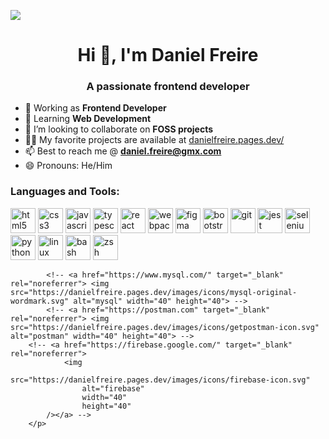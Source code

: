 <a href="https://danielfreire.pages.dev/" > <img src="./img/Web-Header-Background.svg"/></a>

<!-- ### [![Typing SVG](https://readme-typing-svg.herokuapp.com?lines=Hi+there+%F0%9F%91%8B)](https://danielfreire.pages.dev) -->

<h1 align="center">Hi 👋, I'm Daniel Freire</h1>
<h3 align="center">A passionate frontend developer</h3>

- 🔭 Working as **Frontend Developer**
- 🌱 Learning **Web Development**
- 👯 I’m looking to collaborate on **FOSS projects**
- 👨‍💻 My favorite projects are available at [danielfreire.pages.dev/](http://danielfreire.pages.dev/)
- 📫 Best to reach me @ **daniel.freire@gmx.com**
- 😄 Pronouns: He/Him

<h3 align="left">Languages and Tools:</h3>
	<p align="left">
			<a href="https://www.w3.org/html/" target="_blank" rel="noreferrer">
				<img
					src="https://danielfreire.pages.dev/images/icons/html5-original-wordmark.svg"
					alt="html5"
					width="40"
					height="40"
			/></a>
			<a href="https://www.w3schools.com/css/" target="_blank" rel="noreferrer">
				<img
					src="https://danielfreire.pages.dev/images/icons/Official_CSS_Logo.svg"
					alt="css3"
					width="40"
					height="40"
			/></a>
			<a
				href="https://developer.mozilla.org/en-US/docs/Web/JavaScript"
				target="_blank"
				rel="noreferrer"
			>
				<img
					src="https://danielfreire.pages.dev/images/icons/javascript-original.svg"
					alt="javascript"
					width="40"
					height="40"
			/></a>
			<a
				href="https://www.typescriptlang.org/"
				target="_blank"
				rel="noreferrer"
			>
				<img
					src="https://danielfreire.pages.dev/images/icons/Typescript.svg"
					alt="typescript"
					width="40"
					height="40"
			/></a>
			<a href="https://reactjs.org/" target="_blank" rel="noreferrer">
				<img
					src="https://danielfreire.pages.dev/images/icons/react2.svg"
					alt="react"
					width="40"
					height="40"
			/></a>
			<a
				href="https://webpack.js.org"
				target="_blank"
				rel="noreferrer"
			>
				<img
					src="https://danielfreire.pages.dev/images/icons/webpack.svg"
					alt="webpack"
					width="40"
					height="40"
			/></a>
			<a href="https://www.figma.com/" target="_blank" rel="noreferrer">
				<img
					src="https://danielfreire.pages.dev/images/icons/figma-icon.svg"
					alt="figma"
					width="40"
					height="40"
			/></a>
			<a href="https://getbootstrap.com" target="_blank" rel="noreferrer">
				<img
					src="https://danielfreire.pages.dev/images/icons/Bootstrap_logo.svg"
					alt="bootstrap"
					width="40"
					height="40"
			/></a>
			<a href="https://git-scm.com/" target="_blank" rel="noreferrer">
				<img
					src="https://danielfreire.pages.dev/images/icons/git-scm-icon.svg"
					alt="git"
					width="40"
					height="40"
			/></a>
			<a href="https://jestjs.io" target="_blank" rel="noreferrer">
				<img
					src="https://danielfreire.pages.dev/images/icons/jestjsio-icon.svg"
					alt="jest"
					width="40"
					height="40"
			/></a>
			<a
				href="https://selenium-python.readthedocs.io"
				target="_blank"
				rel="noreferrer"
			>
				<img
					src="https://danielfreire.pages.dev/images/icons/selenium.svg"
					alt="selenium"
					width="40"
					height="40"
			/></a>
			<a href="https://www.python.org" target="_blank" rel="noreferrer">
				<img
					src="https://danielfreire.pages.dev/images/icons/python-original.svg"
					alt="python"
					width="40"
					height="40"
			/></a>
			<a href="https://www.linux.org/" target="_blank" rel="noreferrer">
				<img
					src="https://danielfreire.pages.dev/images/icons/linux-original.svg"
					alt="linux"
					width="40"
					height="40"
			/></a>
			<a
				href="https://www.gnu.org/software/bash/"
				target="_blank"
				rel="noreferrer"
			>
				<img
					src="https://danielfreire.pages.dev/images/icons/bash-icon-svgrepo-com.svg"
					alt="bash"
					width="40"
					height="40"
			/></a>
			<a
				href="https://www.zsh.org"
				target="_blank"
				rel="noreferrer"
			>
				<img
					src="https://danielfreire.pages.dev/images/icons/color_zsh.svg"
					alt="zsh"
					width="40"
					height="40"
			/></a>
			
			
			<!-- <a href="https://www.mysql.com/" target="_blank" rel="noreferrer"> <img src="https://danielfreire.pages.dev/images/icons/mysql-original-wordmark.svg" alt="mysql" width="40" height="40"> -->
			<!-- <a href="https://postman.com" target="_blank" rel="noreferrer"> <img src="https://danielfreire.pages.dev/images/icons/getpostman-icon.svg" alt="postman" width="40" height="40"> -->
		<!-- <a href="https://firebase.google.com/" target="_blank" rel="noreferrer">
				<img
					src="https://danielfreire.pages.dev/images/icons/firebase-icon.svg"
					alt="firebase"
					width="40"
					height="40"
			/></a> -->
		</p>
<!--
**Dainelli/Dainelli** is a ✨ _special_ ✨ repository because its `README.md` (this file) appears on your GitHub profile.

Here are some ideas to get you started:

- 🔭 I’m currently working on ...
- 🌱 I’m currently learning ...
- 👯 I’m looking to collaborate on ...
- 🤔 I’m looking for help with ...
- 💬 Ask me about ...
- 📫 How to reach me: ...
- 😄 Pronouns: ...
- ⚡ Fun fact: ...
-->
